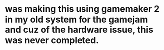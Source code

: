 # was making this using gamemaker 2 in my old system for the gamejam and cuz of the hardware issue, this was never completed.

